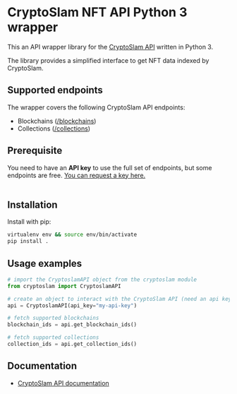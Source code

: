 # CryptoSlam NFT API Python 3 wrapper
This an API wrapper library for the [CryptoSlam API](https://cryptoslam.gitbook.io/api-documentation/) written in Python 3.

The library provides a simplified interface to get NFT data indexed by CryptoSlam.

## Supported endpoints
The wrapper covers the following CryptoSlam API endpoints:

* Blockchains ([/blockchains](https://cryptoslam.gitbook.io/api-documentation/blockchains/get-blockchain-id))
* Collections ([/collections](https://cryptoslam.gitbook.io/api-documentation/collections/get-all-nft-collections))


## Prerequisite
You need to have an **API key** to use the full set of endpoints, but some endpoints are free. [You can request a key here.](https://developer.cryptoslam.io/) <br><br>


## Installation
Install with pip:
```bash
virtualenv env && source env/bin/activate
pip install .
```


## Usage examples

```python
# import the CryptoslamAPI object from the cryptoslam module
from cryptoslam import CryptoslamAPI

# create an object to interact with the CryptoSlam API (need an api key)
api = CryptoslamAPI(api_key="my-api-key")

# fetch supported blockchains
blockchain_ids = api.get_blockchain_ids()

# fetch supported collections
collection_ids = api.get_collection_ids()

```


## Documentation
* [CryptoSlam API documentation](https://cryptoslam.gitbook.io/api-documentation/)


